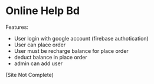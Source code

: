 # Online Help Bd


Features: 

* User login with google account (firebase authotication)
* User can place order
* User must be recharge balance for place order 
* deduct balance in place order
* admin can add user



(Site Not Complete)
